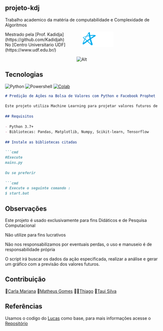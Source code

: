 
## projeto-kdj
Trabalho academico da matéria de computabilidade e Complexidade de Algoritmos

<div width="100%" style="display: flex; flex-direction: row;">
  <div style="flex: 1;">
    Mestrado pela [Prof. Kadidja](https://github.com/Kadidjah) <br>
    No [Centro Universitario UDF](https://www.udf.edu.br/)    
  </div>
  
  <div style="flex: 1;">    
    <img height="50px" src="https://github.com/tauisilva/projeto-KDJ/blob/main/assets/marcaUdfVariacao.svg"/>
  </div>
</div>



<div align=center>
  
  ![Alt](https://repobeats.axiom.co/api/embed/eeebed88cc9ee8708ea1298820796850350a5bdc.svg "Repobeats analytics image")
</div>

## Tecnologias

![Python](https://img.shields.io/badge/Python-3776AB?style=for-the-badge&logo=python&logoColor=white)
![Powershell](https://img.shields.io/badge/powershell-5391FE?style=for-the-badge&logo=powershell&logoColor=white)
[![Colab](https://img.shields.io/badge/Colab-F9AB00?style=for-the-badge&logo=googlecolab&color=525252)](https://colab.research.google.com/github/tauisilva/projeto-KDJ/blob/main/Colab/Projeto_KDJ.ipynb)


```markdown
# Predição de Ações na Bolsa de Valores com Python e Facebook Prophet

Este projeto utiliza Machine Learning para projetar valores futuros de ações. Ele foi desenvolvido com o objetivo de automatizar parte do processo de investimento.

## Requisitos

- Python 3.7+
- Bibliotecas: Pandas, Matplotlib, Numpy, Scikit-learn, Tensorflow

## Instale as bibliotecas citadas

```cmd
#Execute
mains.py

Ou se preferir

```cmd
# Execute o seguinte comando :
$ start.bat

```
## Observações
Este projeto é usado exclusivamente para fins Didáticos e de Pesquisa Computacional

Não utilize para fins lucrativos

Não nos responsabilizamos por eventuais perdas, o uso e manuseio é de responsabilidade própria 


O script irá buscar os dados da ação especificada, realizar a análise e gerar um gráfico com a previsão dos valores futuros.

## Contribuição

🍍[Carla Mariana](https://github.com/tekhnedev)  🦝[Matheus Gomes](https://github.com/matheus-gs) 🧑‍🚀[Thiago](https://github.com/Lavolp) 🦆[Taui Silva](github.com/tauisilva)

## Referências
Usamos o codigo do [Lucas](https://github.com/lucaslattari) como base, para mais informações acesse o [Repositório](https://github.com/lucaslattari/neural-network-series/tree/main/11)

